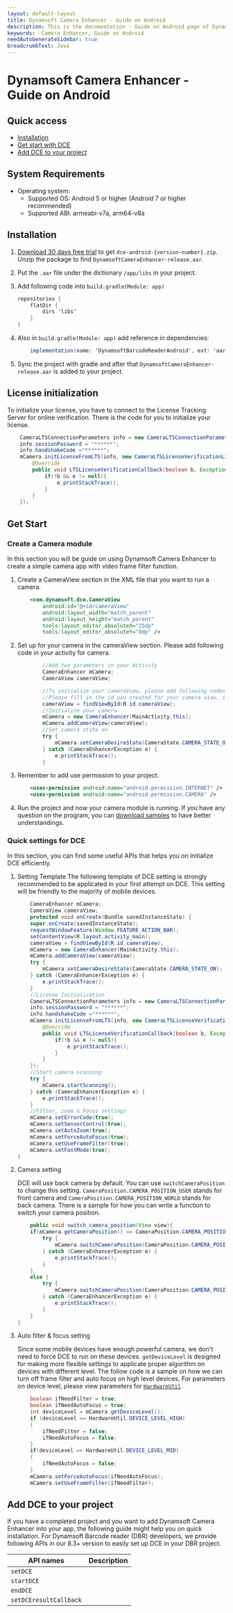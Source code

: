 ```yaml
---
layout: default-layout
title: Dynamsoft Camera Enhancer - Guide on Android
description: This is the documentation - Guide on Android page of Dynamsoft Camera Enhancer.
keywords:  Camera Enhancer, Guide on Android
needAutoGenerateSidebar: true
breadcrumbText: Java
---
```


# Dynamsoft Camera Enhancer - Guide on Android

## Quick access

- [Installation](#Installation)
- [Get start with DCE](#Get-Start)
- [Add DCE to your project](#Add-DCE-to-your-project)

## System Requirements

- Operating system:
    - Supported OS: Android 5 or higher (Android 7 or higher recommended)
    - Supported ABI: armeabi-v7a, arm64-v8a

## Installation

1. [Download 30 days free trial]() to get `dce-android-{version-number}.zip`. Unzip the package to find `DynamsoftCameraEnhancer-release.aar`. 

2. Put the `.aar` file under the dictionary `/app/libs` in your project. 

3. Add following code into `build.gradle(Module: app)`
    ```Java
    repositories {
        flatDir {
            dirs 'libs'
        }
    }
    ```

4. Also in `build.gradle(Module: app)` add reference in dependencies:
    ```java
        implementation(name: 'DynamsoftBarcodeReaderAndroid', ext: 'aar')
    ```

5. Sync the project with gradle and after that `DynamsoftCameraEnhancer-release.aar` is added to your project.

## License initialization

To initialize your license, you have to connect to the License Tracking Server for online verification. There is the code for you to initialize your license. 
```Java
    CameraLTSConnectionParameters info = new CameraLTSConnectionParameters();
    info.sessionPassword = "******";
    info.handshakeCode ="******";
    mCamera.initLicenseFromLTS(info, new CameraLTSLicenseVerificationListener() {
        @Override
        public void LTSLicenseVerificationCallback(boolean b, Exception e) {
            if(!b && e != null){
                e.printStackTrace();
            }
        }
    });
```

## Get Start

### Create a Camera module

In this section you will be guide on using Dynamsoft Camera Enhancer to create a simple camera app with video frame filter function.

1. Create a CameraView section in the XML file that you want to run a camera.

    ```XML
        <com.dynamsoft.dce.CameraView
            android:id="@+id/cameraView"
            android:layout_width="match_parent"
            android:layout_height="match_parent"
            tools:layout_editor_absoluteX="25dp"
            tools:layout_editor_absoluteY="0dp" />
    ```

2. Set up for your camera in the cameraView section. Please add following code in your activity for camera.

    ```java
            //Add two parameters in your Activity
            CameraEnhancer mCamera;
            CameraView cameraView;
    ```
    ``` java
            //To initialize your cameraView, please add following codes into your onCreate
            //Please fill in the id you created for your camera view, in our sample, it is "cameraView"
            cameraView = findViewById(R.id.cameraView);
            //Initialize your camera
            mCamera = new CameraEnhancer(MainActivity.this);
            mCamera.addCameraView(cameraView);
            //Set camera state on
            try {
                mCamera.setCameraDesireState(CameraState.CAMERA_STATE_ON);
            } catch (CameraEnhancerException e) {
                e.printStackTrace();
            }
    ```

3. Remember to add use permission to your project.

    ```XML
        <uses-permission android:name="android.permission.INTERNET" />
        <uses-permission android:name="android.permission.CAMERA" />
    ```

4. Run the project and now your camera module is running. If you have any question on the program, you can [download samples]() to have better understandings.

### Quick settings for DCE

In this section, you can find some useful APIs that helps you on initialize DCE efficiently.

1. Setting Template
    The following template of DCE setting is strongly recommended to be applicated in your first attempt on DCE. This setting will be friendly to the majority of mobile devices. 
    ```java
        CameraEnhancer mCamera;
        CameraView cameraView;
        protected void onCreate(Bundle savedInstanceState) {
        super.onCreate(savedInstanceState);
        requestWindowFeature(Window.FEATURE_ACTION_BAR);
        setContentView(R.layout.activity_main);
        cameraView = findViewById(R.id.cameraView);
        mCamera = new CameraEnhancer(MainActivity.this);
        mCamera.addCameraView(cameraView);
        try {
            mCamera.setCameraDesireState(CameraState.CAMERA_STATE_ON);
        } catch (CameraEnhancerException e) {
            e.printStackTrace();
        }
        //License Initialization
        CameraLTSConnectionParameters info = new CameraLTSConnectionParameters();
        info.sessionPassword = "******";
        info.handshakeCode ="******";
        mCamera.initLicenseFromLTS(info, new CameraLTSLicenseVerificationListener() {
            @Override
            public void LTSLicenseVerificationCallback(boolean b, Exception e) {
                if(!b && e != null){
                    e.printStackTrace();
                }
            }
        });
        //Start camera scanning
        try {
            mCamera.startScanning();
        } catch (CameraEnhancerException e) {
            e.printStackTrace();
        }
        //FIlter, zoom & Focus settings
        mCamera.setErrorCode(true);        
        mCamera.setSensorControl(true);
        mCamera.setAutoZoom(true);
        mCamera.setForceAutoFocus(true);
        mCamera.setUseFrameFilter(true);
        mCamera.setFastMode(true);
    }
    ```

2. Camera setting

    DCE will use back camera by default. You can use `switchCameraPosition` to change this setting. `CameraPosition.CAMERA_POSITION_USER` stands for front camera and `CameraPosition.CAMERA_POSITION_WORLD` stands for back camera. There is a sample for how you can write a function to switch your camera position. 
    
    ```Java
        public void switch_camera_position(View view){
        if(mCamera.getCameraPosition() == CameraPosition.CAMERA_POSITION_WORLD){
            try {
                mCamera.switchCameraPosition(CameraPosition.CAMERA_POSITION_USER);
            } catch (CameraEnhancerException e) {
                e.printStackTrace();
            }
        }
        else {
            try {
                mCamera.switchCameraPosition(CameraPosition.CAMERA_POSITION_WORLD);
            } catch (CameraEnhancerException e) {
                e.printStackTrace();
            }
        }
    }
    ```

3. Auto filter & focus setting

    Since some mobile devices have enough powerful camera, we don't need to force DCE to run on these devices. `getDeviceLevel` is designed for making more flexible settings to applicate proper algorithm on devices with different level. The follow code is a sample on how we can turn off frame filter and auto focus on high level devices. For parameters on device level, please view parameters for [`HardwareUtil`]().

    ```Java
        boolean ifNeedFilter = true;
        boolean ifNeedAutoFocus = true;
        int deviceLevel = mCamera.getDeviceLevel();
        if (deviceLevel == HardwareUtil.DEVICE_LEVEL_HIGH)
        {
            ifNeedFilter = false;
            ifNeedAutoFocus = false;
        }
        if(deviceLevel == HardwareUtil.DEVICE_LEVEL_MID)
        {
            ifNeedAutoFocus = false;
        }
        mCamera.setForceAutoFocus(ifNeedAutoFocus);
        mCamera.setUseFrameFilter(ifNeedFilter);
    ```




## Add DCE to your project

If you have a completed project and you want to add Dynamsoft Camera Enhancer into your app, the following guide might help you on quick installation. For Dynamsoft Barcode reader (DBR) developers, we provide following APIs in our 8.3+ version to easily set up DCE in your DBR project.

|API names|Description|
|---------|-----------|
|`setDCE`||
|`startDCE`||
|`endDCE`||
|`setDCEresultCallback`||
